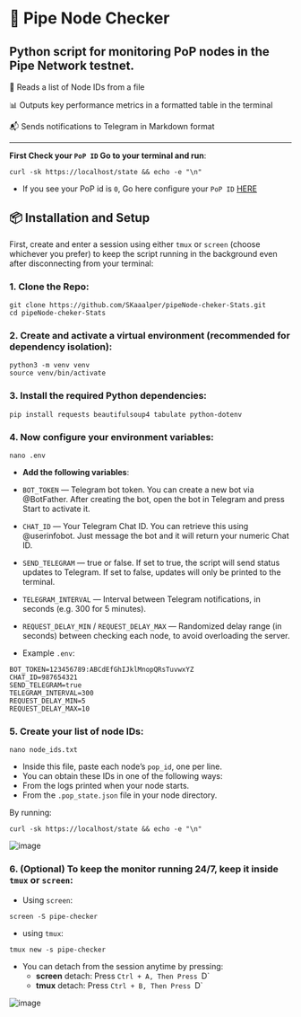 # 📡 Pipe Node Checker

## Python script for monitoring PoP nodes in the Pipe Network testnet.

🧾 Reads a list of Node IDs from a file

📊 Outputs key performance metrics in a formatted table in the terminal

📬 Sends notifications to Telegram in Markdown format

---

**First Check your `PoP ID` Go to your terminal and run**:
```
curl -sk https://localhost/state && echo -e "\n"
```
- If you see your PoP id is `0`, Go here configure your `PoP ID` [HERE](https://github.com/SKaaalper/Pipe-Network-Testnet?tab=readme-ov-file#pop-id-error-guide)

## 📦 Installation and Setup

First, create and enter a session using either `tmux` or `screen` (choose whichever you prefer) to keep the script running in the background even after disconnecting from your terminal:

### 1. Clone the Repo:
```
git clone https://github.com/SKaaalper/pipeNode-cheker-Stats.git
cd pipeNode-cheker-Stats
```

### 2. Create and activate a virtual environment (recommended for dependency isolation):
```
python3 -m venv venv
source venv/bin/activate
```

### 3. Install the required Python dependencies:
```
pip install requests beautifulsoup4 tabulate python-dotenv
```

### 4. Now configure your environment variables:
```
nano .env
```

- **Add the following variables**:

- `BOT_TOKEN` — Telegram bot token.
You can create a new bot via @BotFather. After creating the bot, open the bot in Telegram and press Start to activate it.

- `CHAT_ID` — Your Telegram Chat ID.
You can retrieve this using @userinfobot. Just message the bot and it will return your numeric Chat ID.

- `SEND_TELEGRAM` — true or false.
If set to true, the script will send status updates to Telegram. If set to false, updates will only be printed to the terminal.

- `TELEGRAM_INTERVAL` — Interval between Telegram notifications, in seconds (e.g. 300 for 5 minutes).

- `REQUEST_DELAY_MIN` / `REQUEST_DELAY_MAX` — Randomized delay range (in seconds) between checking each node, to avoid overloading the server.

- Example `.env`:
```
BOT_TOKEN=123456789:ABCdEfGhIJklMnopQRsTuvwxYZ
CHAT_ID=987654321
SEND_TELEGRAM=true
TELEGRAM_INTERVAL=300
REQUEST_DELAY_MIN=5
REQUEST_DELAY_MAX=10
```

### 5. Create your list of node IDs:
```
nano node_ids.txt
```
- Inside this file, paste each node’s `pop_id`, one per line.
- You can obtain these IDs in one of the following ways:
- From the logs printed when your node starts.
- From the `.pop_state.json` file in your node directory.

By running:
```
curl -sk https://localhost/state && echo -e "\n"
```
![image](https://github.com/user-attachments/assets/fef2feca-1f2a-4854-be52-fd201069742b)


### 6. (Optional) To keep the monitor running 24/7, keep it inside `tmux` or `screen`:

- Using `screen`:
```
screen -S pipe-checker
```

- using `tmux`:
```
tmux new -s pipe-checker
```

- You can detach from the session anytime by pressing:
  - **screen** detach: Press `Ctrl + A, Then Press `D`
  - **tmux** detach: Press `Ctrl + B, Then Press `D`

![image](https://github.com/user-attachments/assets/f58e076f-621c-4e95-a7e0-a30632bae902)



